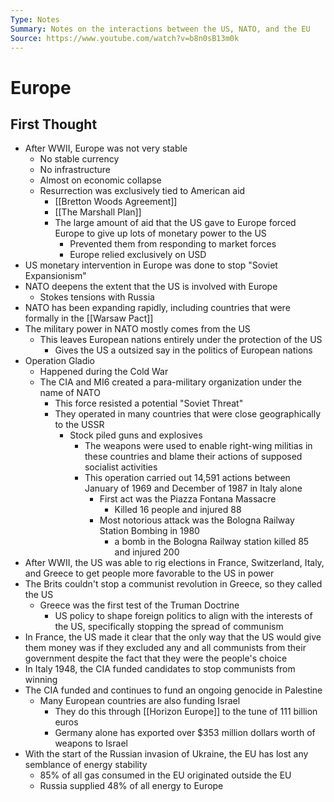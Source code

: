 ```yaml
---
Type: Notes
Summary: Notes on the interactions between the US, NATO, and the EU
Source: https://www.youtube.com/watch?v=b8n0sB13m0k
---
```


# Europe
## First Thought
- After WWII, Europe was not very stable
	- No stable currency
	- No infrastructure
	- Almost on economic collapse
	- Resurrection was exclusively tied to American aid
		- [[Bretton Woods Agreement]]
		- [[The Marshall Plan]]
		- The large amount of aid that the US gave to Europe forced Europe to give up lots of monetary power to the US
			- Prevented them from responding to market forces
			- Europe relied exclusively on USD
- US monetary intervention in Europe was done to stop "Soviet Expansionism"
- NATO deepens the extent that the US is involved with Europe
	- Stokes tensions with Russia
- NATO has been expanding rapidly, including countries that were formally in the [[Warsaw Pact]]
- The military power in NATO mostly comes from the US
	- This leaves European nations entirely under the protection of the US
		- Gives the US a outsized say in the politics of European nations
- Operation Gladio
	- Happened during the Cold War
	- The CIA and MI6 created a para-military organization under the name of NATO
		- This force resisted a potential "Soviet Threat"
		- They operated in many countries that were close geographically to the USSR
			- Stock piled guns and explosives
				- The weapons were used to enable right-wing militias in these countries and blame their actions of supposed socialist activities
				- This operation carried out 14,591 actions between January of 1969 and December of 1987 in Italy alone
					- First act was the Piazza Fontana Massacre
						- Killed 16 people and injured 88
					- Most notorious attack was the Bologna Railway Station Bombing in 1980
						- a bomb in the Bologna Railway station killed 85 and injured 200
- After WWII, the US was able to rig elections in France, Switzerland, Italy, and Greece to get people more favorable to the US in power
- The Brits couldn't stop a communist revolution in Greece, so they called the US
	- Greece was the first test of the Truman Doctrine
		- US policy to shape foreign politics to align with the interests of the US, specifically stopping the spread of communism
- In France, the US made it clear that the only way that the US would give them money was if they excluded any and all communists from their government despite the fact that they were the people's choice
- In Italy 1948, the CIA funded candidates to stop communists from winning
- The CIA funded and continues to fund an ongoing genocide in Palestine
	- Many European countries are also funding Israel
		- They do this through [[Horizon Europe]] to the tune of 111 billion euros
		- Germany alone has exported over $353 million dollars worth of weapons to Israel
- With the start of the Russian invasion of Ukraine, the EU has lost any semblance of energy stability
	- 85% of all gas consumed in the EU originated outside the EU
	- Russia supplied 48% of all energy to Europe